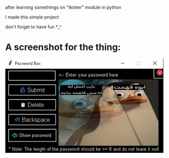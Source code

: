 after learning somethings on "tkinter" module in python

I made this simple project

don't forget to have fun *_^

# A screenshot for the thing:
<img src="python project/screenshot.jpg" width="500">
